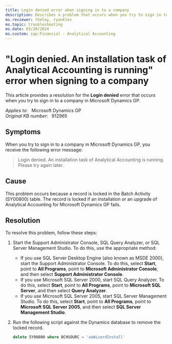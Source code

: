```yaml
---
title: Login denied error when signing in to a company
description: Describes a problem that occurs when you try to sign in to a company in Microsoft Dynamics GP. Provides a resolution.
ms.reviewer: theley, ryanklev
ms.topic: troubleshooting
ms.date: 03/20/2024
ms.custom: sap:Financial - Analytical Accounting
---
```

# "Login denied. An installation task of Analytical Accounting is running" error when signing to a company

This article provides a resolution for the **Login denied** error that occurs when you try to sign in to a company in Microsoft Dynamics GP.

_Applies to:_ &nbsp; Microsoft Dynamics GP  
_Original KB number:_ &nbsp; 912965

## Symptoms

When you try to sign in to a company in Microsoft Dynamics GP, you receive the following error message:

> Login denied. An installation task of Analytical Accounting is running. Please try again later.

## Cause

This problem occurs because a record is locked in the Batch Activity (SY00800) table. The record is locked if an installation or an upgrade of Analytical Accounting for Microsoft Dynamics GP fails.

## Resolution

To resolve this problem, follow these steps:

1. Start the Support Administrator Console, SQL Query Analyzer, or SQL Server Management Studio. To do this, use the appropriate method:

   - If you use SQL Server Desktop Engine (also known as MSDE 2000), start the Support Administrator Console. To do this, select **Start**, point to **All Programs**, point to **Microsoft Administrator Console**, and then select **Support Administrator Console**.
   - If you use Microsoft SQL Server 2000, start SQL Query Analyzer. To do this, select **Start**, point to **All Programs**, point to **Microsoft SQL Server**, and then select **Query Analyzer**.
   - If you use Microsoft SQL Server 2005, start SQL Server Management Studio. To do this, select **Start**, point to **All Programs**, point to **Microsoft SQL Server 2005**, and then select **SQL Server Management Studio**.

2. Run the following script against the Dynamics database to remove the locked record.

    ```sql
    delete SY00800 where BCHSOURC = 'aaWizardInstall'
    ```
